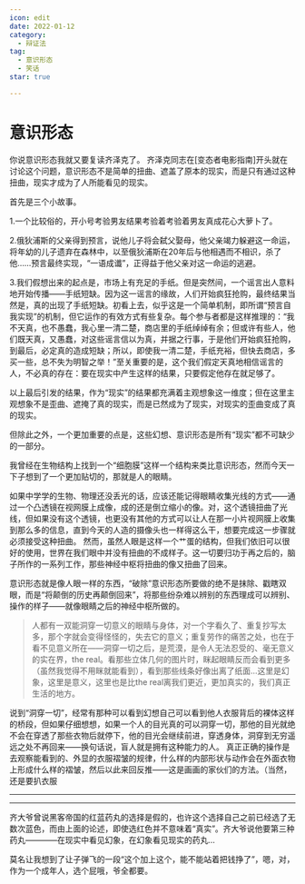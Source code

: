 ```yaml
---
icon: edit
date: 2022-01-12
category:
  - 辩证法
tag:
  - 意识形态
  - 笑话
star: true

---
```


# 意识形态

你说意识形态我就又要复读齐泽克了。
齐泽克同志在[变态者电影指南]开头就在讨论这个问题，意识形态不是简单的扭曲、遮盖了原本的现实，而是只有通过这种扭曲，现实才成为了人所能看见的现实。

首先是三个小故事。

1.一个比较俗的，开小号考验男友结果考验着考验着男友真成花心大萝卜了。

2.俄狄浦斯的父亲得到预言，说他儿子将会弑父娶母，他父亲竭力躲避这一命运，将年幼的儿子遗弃在森林中，以至俄狄浦斯在20年后与他相遇而不相识，杀了他……预言最终实现，“一语成谶”，正得益于他父亲对这一命运的逃避。

3.我们假想出来的起点是，市场上有充足的手纸。但是突然间，一个谣言出人意料地开始传播——手纸短缺。因为这一谣言的缘故，人们开始疯狂抢购，最终结果当然是，真的出现了手纸短缺。初看上去，似乎这是一个简单机制，即所谓“预言自我实现”的机制，但它运作的有效方式有些复杂。每个参与者都是这样推理的：“我不天真，也不愚蠢，我心里一清二楚，商店里的手纸绰绰有余；但或许有些人，他们既天真，又愚蠢，对这些谣言信以为真，并据之行事，于是他们开始疯狂抢购，到最后，必定真的造成短缺；所以，即使我一清二楚，手纸充裕，但快去商店，多买一些，总不失为明智之举！”至关重要的是，这个我们假定天真地相信谣言的人，不必真的存在：要在现实中产生这样的结果，只要假定他存在就足够了。

以上最后引发的结果，作为“现实”的结果都充满着主观想象这一维度；但在这里主观想象不是歪曲、遮掩了真的现实，而是已然成为了现实，对现实的歪曲变成了真的现实。

但除此之外，一个更加重要的点是，这些幻想、意识形态是所有“现实”都不可缺少的一部分。

我曾经在生物结构上找到一个“细胞膜”这样一个结构来类比意识形态，然而今天一下子想到了一个更加贴切的，那就是人的眼睛。

如果中学学的生物、物理还没丢光的话，应该还能记得眼睛收集光线的方式——通过一个凸透镜在视网膜上成像，成的还是倒立缩小的像。对，这个透镜扭曲了光线，但如果没有这个透镜，也更没有其他的方式可以让人在那一小片视网膜上收集到那么多的信息，直到今天的人造的摄像头也一样得这么干，想要完成这一步骤就必须接受这种扭曲。
然而，虽然人眼是这样一个艹蛋的结构，但我们依旧可以很好的使用，世界在我们眼中并没有扭曲的不成样子。这一切要归功于再之后的，脑子所作的一系列工作，那些神经中枢将扭曲的像又扭曲了回来。

意识形态就是像人眼一样的东西，“破除”意识形态所要做的绝不是抹除、戳瞎双眼，而是“将颠倒的历史再颠倒回来”，将那些纷杂难以辨别的东西理成可以辨别、操作的样子——就像眼睛之后的神经中枢所做的。

>人都有一双能洞穿一切意义的眼睛与身体，对一个字看久了、重复抄写太多，那个字就会变得怪怪的，失去它的意义；重复劳作的痛苦之处，也在于看不见意义所在——洞穿一切之后，是荒漠，是令人无法忍受的、毫无意义的实在界，the real。看那些立体几何的图片时，眯起眼睛反而会看到更多（虽然我觉得不用眯就能看到），看到那些线条好像出离了纸面...这里是幻象，这里是意义，这里也是比the real离我们更近，更加真实的，我们真正生活的地方。

说到“洞穿一切”，经常有那种可以看到幻想自己可以看到他人衣服背后的裸体这样的桥段，但如果仔细想想，如果一个人的目光真的可以洞穿一切，那他的目光就绝不会在穿透了那些衣物后就停下，他的目光会继续前进，穿透身体，洞穿到无穷遥远之处不再回来——换句话说，盲人就是拥有这种能力的人。
真正正确的操作是去观察能看到的、外显的衣服褶皱的规律，什么样的内部形状与动作会在外面衣物上形成什么样的褶皱，然后以此来回反推——这是画画的家伙们的方法。（当然，还是要扒衣服

----
----

齐大爷曾说黑客帝国的红蓝药丸的选择是假的，也许这个选择自己之前已经选了无数次蓝色，而由上面的论述，即使选红色并不意味着“真实”。齐大爷说他要第三种药丸————在现实中看见幻象，在幻象看见现实的药丸...

莫名让我想到了让子弹飞的一段“这个加上这个，能不能站着把钱挣了”，嗯，对，作为一个成年人，选个屁哦，爷全都要。